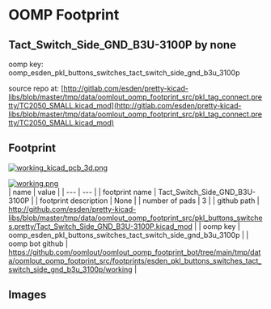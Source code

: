 # OOMP Footprint  
## Tact_Switch_Side_GND_B3U-3100P  by none  
  
oomp key: oomp_esden_pkl_buttons_switches_tact_switch_side_gnd_b3u_3100p  
  
source repo at: [http://gitlab.com/esden/pretty-kicad-libs/blob/master/tmp/data/oomlout_oomp_footprint_src/pkl_tag_connect.pretty/TC2050_SMALL.kicad_mod](http://gitlab.com/esden/pretty-kicad-libs/blob/master/tmp/data/oomlout_oomp_footprint_src/pkl_tag_connect.pretty/TC2050_SMALL.kicad_mod)  
## Footprint  
  
[![working_kicad_pcb_3d.png](working_kicad_pcb_3d_600.png)](working_kicad_pcb_3d.png)  
  
[![working.png](working_600.png)](working.png)  
| name | value | 
| --- | --- | 
| footprint name | Tact_Switch_Side_GND_B3U-3100P | 
| footprint description | None | 
| number of pads | 3 | 
| github path | http://github.com/esden/pretty-kicad-libs/blob/master/tmp/data/oomlout_oomp_footprint_src/pkl_buttons_switches.pretty/Tact_Switch_Side_GND_B3U-3100P.kicad_mod | 
| oomp key | oomp_esden_pkl_buttons_switches_tact_switch_side_gnd_b3u_3100p | 
| oomp bot github | https://github.com/oomlout/oomlout_oomp_footprint_bot/tree/main/tmp/data/oomlout_oomp_footprint_src/footprints/esden_pkl_buttons_switches_tact_switch_side_gnd_b3u_3100p/working | 
## Images  
